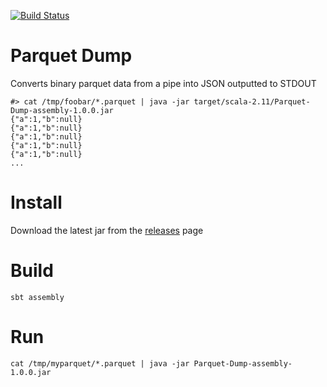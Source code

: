 [![Build Status](https://travis-ci.org/tuneinc/parquet-dump.svg?branch=master)](https://travis-ci.org/tuneinc/parquet-dump)
# Parquet Dump

Converts binary parquet data from a pipe into JSON outputted to STDOUT

```
#> cat /tmp/foobar/*.parquet | java -jar target/scala-2.11/Parquet-Dump-assembly-1.0.0.jar
{"a":1,"b":null}
{"a":1,"b":null}
{"a":1,"b":null}
{"a":1,"b":null}
{"a":1,"b":null}
...
```
# Install

Download the latest jar from the [releases](../../releases/latest) page

# Build

```
sbt assembly
```

# Run

```
cat /tmp/myparquet/*.parquet | java -jar Parquet-Dump-assembly-1.0.0.jar
```
